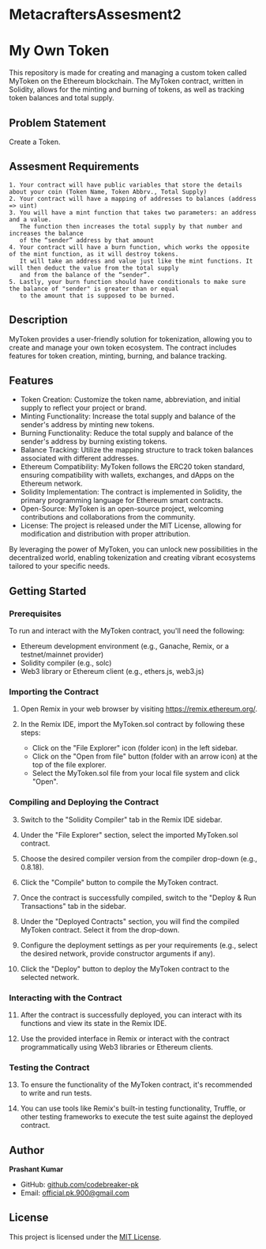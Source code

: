 # MetacraftersAssesment2

# My Own Token

This repository is made for creating and managing a custom token called MyToken on the Ethereum blockchain. The MyToken contract, written in Solidity, allows for the minting and burning of tokens, as well as tracking token balances and total supply.

##  Problem Statement

Create a Token.
## Assesment Requirements
    1. Your contract will have public variables that store the details about your coin (Token Name, Token Abbrv., Total Supply)
    2. Your contract will have a mapping of addresses to balances (address => uint)
    3. You will have a mint function that takes two parameters: an address and a value. 
       The function then increases the total supply by that number and increases the balance 
       of the “sender” address by that amount
    4. Your contract will have a burn function, which works the opposite of the mint function, as it will destroy tokens. 
       It will take an address and value just like the mint functions. It will then deduct the value from the total supply 
       and from the balance of the “sender”.
    5. Lastly, your burn function should have conditionals to make sure the balance of "sender" is greater than or equal 
       to the amount that is supposed to be burned.

## Description

MyToken provides a user-friendly solution for tokenization, allowing you to create and manage your own token ecosystem. The contract includes features for token creation, minting, burning, and balance tracking.


## Features
- Token Creation: Customize the token name, abbreviation, and initial supply to reflect your project or brand.
- Minting Functionality: Increase the total supply and balance of the sender's address by minting new tokens.
- Burning Functionality: Reduce the total supply and balance of the sender's address by burning existing tokens.
- Balance Tracking: Utilize the mapping structure to track token balances associated with different addresses.
- Ethereum Compatibility: MyToken follows the ERC20 token standard, ensuring compatibility with wallets, exchanges, and dApps on the Ethereum network.
- Solidity Implementation: The contract is implemented in Solidity, the primary programming language for Ethereum smart contracts.
- Open-Source: MyToken is an open-source project, welcoming contributions and collaborations from the community.
- License: The project is released under the MIT License, allowing for modification and distribution with proper attribution.

By leveraging the power of MyToken, you can unlock new possibilities in the decentralized world, enabling tokenization and creating vibrant ecosystems tailored to your specific needs.





## Getting Started
### Prerequisites

To run and interact with the MyToken contract, you'll need the following:

- Ethereum development environment (e.g., Ganache, Remix, or a testnet/mainnet provider)
- Solidity compiler (e.g., solc)
- Web3 library or Ethereum client (e.g., ethers.js, web3.js)

### Importing the Contract

1. Open Remix in your web browser by visiting https://remix.ethereum.org/.

2. In the Remix IDE, import the MyToken.sol contract by following these steps:
   - Click on the "File Explorer" icon (folder icon) in the left sidebar.
   - Click on the "Open from file" button (folder with an arrow icon) at the top of the file explorer.
   - Select the MyToken.sol file from your local file system and click "Open".

### Compiling and Deploying the Contract

3. Switch to the "Solidity Compiler" tab in the Remix IDE sidebar.

4. Under the "File Explorer" section, select the imported MyToken.sol contract.

5. Choose the desired compiler version from the compiler drop-down (e.g., 0.8.18).

6. Click the "Compile" button to compile the MyToken contract.

7. Once the contract is successfully compiled, switch to the "Deploy & Run Transactions" tab in the sidebar.

8. Under the "Deployed Contracts" section, you will find the compiled MyToken contract. Select it from the drop-down.

9. Configure the deployment settings as per your requirements (e.g., select the desired network, provide constructor arguments if any).

10. Click the "Deploy" button to deploy the MyToken contract to the selected network.

### Interacting with the Contract

11. After the contract is successfully deployed, you can interact with its functions and view its state in the Remix IDE.

12. Use the provided interface in Remix or interact with the contract programmatically using Web3 libraries or Ethereum clients.

### Testing the Contract

13. To ensure the functionality of the MyToken contract, it's recommended to write and run tests.

14. You can use tools like Remix's built-in testing functionality, Truffle, or other testing frameworks to execute the test suite against the deployed contract.
## Author

**Prashant Kumar**

- GitHub: [github.com/codebreaker-pk](https://github.com/codebreaker-pk)
- Email: official.pk.900@gmail.com
## License
This project is licensed under the [MIT License](https://github.com/codebreaker-pk/MetacraftersAssesment2/blob/main/LICENSE).

